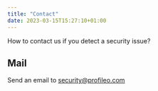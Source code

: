 ```yaml
---
title: "Contact"
date: 2023-03-15T15:27:10+01:00
---
```


How to contact us if you detect a security issue?

## Mail

Send an email to [security@profileo.com](mailto:security@profileo.com)
